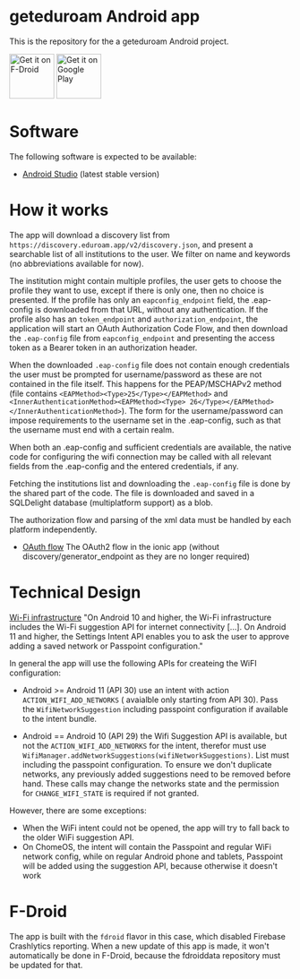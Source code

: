 geteduroam Android app
=================

This is the repository for the a geteduroam Android project.

[<img src="https://fdroid.gitlab.io/artwork/badge/get-it-on.png"
     alt="Get it on F-Droid"
     height="80">](https://f-droid.org/packages/app.eduroam.geteduroam/)
[<img src="https://play.google.com/intl/en_us/badges/images/generic/en-play-badge.png"
     alt="Get it on Google Play"
     height="80">](https://play.google.com/store/apps/details?id=app.eduroam.geteduroam)

# Software

The following software is expected to be available:

- [Android Studio](https://developer.android.com/studio/) (latest stable version)

# How it works

The app will download a discovery list from `https://discovery.eduroam.app/v2/discovery.json`, and
present a searchable list of all institutions to the user. We filter on name and keywords (no
abbreviations available for now).

The institution might contain multiple profiles, the user gets to choose the profile they want to
use, except if there is only one, then no choice is presented. If the profile has only an
`eapconfig_endpoint` field, the .eap-config is downloaded from that URL, without any authentication.
If the profile also has an `token_endpoint` and `authorization_endpoint`, the application will start
an OAuth Authorization Code Flow, and then download the `.eap-config` file from `eapconfig_endpoint`
and presenting the access token as a Bearer token in an authorization header.

When the downloaded `.eap-config` file does not contain enough credentials the user must be prompted
for username/password as these are not contained in the file itself. This happens for the
PEAP/MSCHAPv2 method (file contains `<EAPMethod><Type>25</Type></EAPMethod>`
and `<InnerAuthenticationMethod><EAPMethod><Type>
26</Type></EAPMethod></InnerAuthenticationMethod>`). The form for the username/password can impose
requirements to the username set in the .eap-config, such as that the username must end with a
certain realm.

When both an .eap-config and sufficient credentials are available, the native code for configuring
the wifi connection may be called with all relevant fields from the .eap-config and the entered
credentials, if any.

Fetching the institutions list and downloading the `.eap-config` file is done by the shared part of
the code. The file is downloaded and saved in a SQLDelight database (multiplatform support) as a
blob.

The authorization flow and parsing of the xml data must be handled by each platform independently.

- [OAuth flow](https://github.com/geteduroam/lets-wifi/blob/master/API.md#authorization-endpoint)
  The OAuth2 flow in the ionic app (without discovery/generator_endpoint as they are no longer
  required)

# Technical Design

[Wi-Fi infrastructure](https://developer.android.com/guide/topics/connectivity/wifi-infrastructure)
"On Android 10 and higher, the Wi-Fi infrastructure includes the Wi-Fi suggestion API for internet
connectivity [...]. On Android 11 and higher, the Settings Intent API enables you to ask the user to
approve adding a saved network or Passpoint configuration."

In general the app will use the following APIs for createing the WiFI configuration:

* Android >= Android 11 (API 30) use an intent with action `ACTION_WIFI_ADD_NETWORKS` (
  avaialble only starting from API 30). Pass the `WifiNetworkSuggestion` including passpoint
  configuration if available to the intent bundle.

* Android == Android 10 (API 29) the Wifi Suggestion API is available, but not
  the `ACTION_WIFI_ADD_NETWORKS` for the intent, therefor must use
  `WifiManager.addNetworkSuggestions(wifiNetworkSuggestions)`. List must including the passpoint
  configuration. To ensure we don't duplicate networks, any previously added suggestions need to be
  removed before hand. These calls may change the networks state and the permission
  for `CHANGE_WIFI_STATE` is required if not granted.

However, there are some exceptions:
- When the WiFi intent could not be opened, the app will try to fall back to the older WiFi suggestion API.
- On ChomeOS, the intent will contain the Passpoint and regular WiFi network config, while on regular Android phone and tablets,
  Passpoint will be added using the suggestion API, because otherwise it doesn't work

# F-Droid

The app is built with the `fdroid` flavor in this case, which disabled Firebase Crashlytics reporting.
When a new update of this app is made, it won't automatically be done in F-Droid, because the fdroiddata repository must be updated for that.

